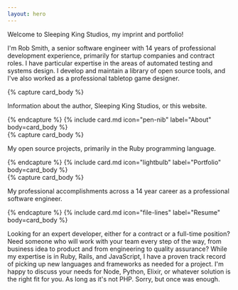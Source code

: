 ```yaml
---
layout: hero
---
```


<p class="is-size-5">
  Welcome to <span class="has-text-success has-text-weight-semibold">Sleeping King Studios</span>, my imprint and portfolio!
</p>

<p>
  I'm Rob Smith, a senior software engineer with 14 years of professional development experience, primarily for startup companies and contract roles. I have particular expertise in the areas of automated testing and systems design. I develop and maintain a library of open source tools, and I've also worked as a professional tabletop game designer.
</p>

<div class="fixed-grid has-3-cols has-1-cols-mobile mt-5 mb-5">
  <div class="grid">
    <div class="cell is-flex-tablet">
      {% capture card_body %}<p>
        Information about the author, Sleeping King Studios, or this website.
      </p>{% endcapture %}
      {% include card.md icon="pen-nib" label="About" body=card_body %}
    </div>
    <div class="cell is-flex-tablet">
      {% capture card_body %}<p>
        My open source projects, primarily in the
        <span class="has-text-danger-40">
          <i class="fa fa-gem"></i>
          Ruby
        </span>
        programming language.
      </p>{% endcapture %}
      {% include card.md icon="lightbulb" label="Portfolio" body=card_body %}
    </div>
    <div class="cell is-flex-tablet">
      {% capture card_body %}<p>
        My professional accomplishments across a 14 year career as a professional software engineer.
      </p>{% endcapture %}
      {% include card.md icon="file-lines" label="Resume" body=card_body %}
    </div>
  </div>
</div>

<p>
  Looking for an expert developer, either for a contract or a full-time position? Need someone who will work with your team every step of the way, from business idea to product and from engineering to quality assurance? While my expertise is in Ruby, Rails, and JavaScript, I have a proven track record of picking up new languages and frameworks as needed for a project. I'm happy to discuss your needs for Node, Python, Elixir, or whatever solution is the right fit for you. <span class="is-size-7">As long as it's not PHP. Sorry, but once was enough.</span>
</p>
